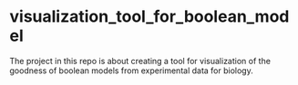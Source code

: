 # visualization_tool_for_boolean_model
The project in this repo is about creating a tool for visualization of the goodness of boolean models from experimental data for biology.
